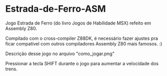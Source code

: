 # Estrada-de-Ferro-ASM
Jogo Estrada de Ferro (do livro Jogos de Habilidade MSX) refeito em Assembly Z80.

Compilado com o cross-compiler Z88DK, é necessário fazer ajustes pra ficar compatível com outros compiladores Assembly Z80 mais famosos. :)

Descrição desse jogo no arquivo "como_jogar.png"

Pressionar a tecla SHIFT durante o jogo para aumentar a velocidade dos trens.
